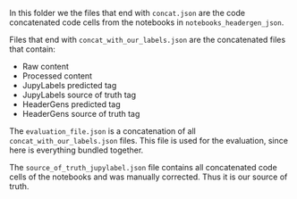 In this folder we the files that end with `concat.json` are the code concatenated code cells from the notebooks in `notebooks_headergen_json`.

Files that end with `concat_with_our_labels.json` are the concatenated files that contain:
* Raw content
* Processed content
* JupyLabels predicted tag
* JupyLabels source of truth tag
* HeaderGens predicted tag
* HeaderGens source of truth tag

The `evaluation_file.json` is a concatenation of all `concat_with_our_labels.json` files. This file is used for the evaluation, since here is everything bundled together.

The `source_of_truth_jupylabel.json` file contains all concatenated code cells of the notebooks and was manually corrected. Thus it is our source of truth. 